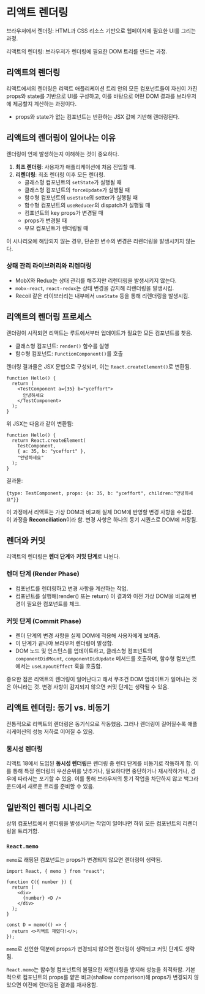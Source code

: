 # 리액트 렌더링

브라우저에서 렌더링: HTML과 CSS 리소스 기반으로 웹페이지에 필요한 UI를 그리는 과정.

리액트의 렌더링: 브라우저가 렌더링에 필요한 DOM 트리를 만드는 과정.

## 리액트의 렌더링

리액트에서의 렌더링은 리액트 애플리케이션 트리 안의 모든 컴포넌트들이 자신이 가진 props와 state를 기반으로 UI를 구성하고, 이를 바탕으로 어떤 DOM 결과를 브라우저에 제공할지 계산하는 과정이다.

- props와 state가 없는 컴포넌트는 반환하는 JSX 값에 기반해 렌더링된다.

## 리액트의 렌더링이 일어나는 이유

렌더링이 언제 발생하는지 이해하는 것이 중요하다.

1. **최초 렌더링**: 사용자가 애플리케이션에 처음 진입할 때.
2. **리렌더링**: 최초 렌더링 이후 모든 렌더링.
   - 클래스형 컴포넌트의 `setState`가 실행될 때
   - 클래스형 컴포넌트의 `forceUpdate`가 실행될 때
   - 함수형 컴포넌트의 `useState`의 setter가 실행될 때
   - 함수형 컴포넌트의 `useReducer`의 dispatch가 실행될 때
   - 컴포넌트의 key props가 변경될 때
   - props가 변경될 때
   - 부모 컴포넌트가 렌더링될 때

이 시나리오에 해당되지 않는 경우, 단순한 변수의 변경은 리렌더링을 발생시키지 않는다.

### 상태 관리 라이브러리와 리렌더링

- MobX와 Redux는 상태 관리를 해주지만 리렌더링을 발생시키지 않는다.
- `mobx-react`, `react-redux`는 상태 변경을 감지해 리렌더링을 발생시킴.
- Recoil 같은 라이브러리는 내부에서 `useState` 등을 통해 리렌더링을 발생시킴.

## 리액트의 렌더링 프로세스

렌더링이 시작되면 리액트는 루트에서부터 업데이트가 필요한 모든 컴포넌트를 찾음.

- 클래스형 컴포넌트: `render()` 함수를 실행
- 함수형 컴포넌트: `FunctionComponent()`를 호출

렌더링 결과물은 JSX 문법으로 구성되며, 이는 `React.createElement()`로 변환됨.

```tsx
function Hello() {
  return (
    <TestComponent a={35} b="yceffort">
      안녕하세요
    </TestComponent>
  );
}
```

위 JSX는 다음과 같이 변환됨:

```tsx
function Hello() {
  return React.createElement(
    TestComponent,
    { a: 35, b: "yceffort" },
    "안녕하세요"
  );
}
```

결과물:

```tsx
{type: TestComponent, props: {a: 35, b: "yceffort", children:"안녕하세요"}}
```

이 과정에서 리액트는 가상 DOM과 비교해 실제 DOM에 반영할 변경 사항을 수집함. 이 과정을 **Reconciliation**이라 함. 변경 사항은 하나의 동기 시퀀스로 DOM에 저장됨.

## 렌더와 커밋

리액트의 렌더링은 **렌더 단계**와 **커밋 단계**로 나뉜다.

### 렌더 단계 (Render Phase)

- 컴포넌트를 렌더링하고 변경 사항을 계산하는 작업.
- 컴포넌트를 실행해(render() 또는 return) 이 결과와 이전 가상 DOM을 비교해 변경이 필요한 컴포넌트를 체크.

### 커밋 단계 (Commit Phase)

- 렌더 단계의 변경 사항을 실제 DOM에 적용해 사용자에게 보여줌.
- 이 단계가 끝나야 브라우저 렌더링이 발생함.
- DOM 노드 및 인스턴스를 업데이트하고, 클래스형 컴포넌트의 `componentDidMount`, `componentDidUpdate` 메서드를 호출하며, 함수형 컴포넌트에서는 `useLayoutEffect` 훅을 호출함.

중요한 점은 리액트의 렌더링이 일어난다고 해서 무조건 DOM 업데이트가 일어나는 것은 아니라는 것. 변경 사항이 감지되지 않으면 커밋 단계는 생략될 수 있음.

## 리액트 렌더링: 동기 vs. 비동기

전통적으로 리액트의 렌더링은 동기식으로 작동했음. 그러나 렌더링이 길어질수록 애플리케이션의 성능 저하로 이어질 수 있음.

### 동시성 렌더링

리액트 18에서 도입된 **동시성 렌더링**은 렌더링 중 렌더 단계를 비동기로 작동하게 함. 이를 통해 특정 렌더링의 우선순위를 낮추거나, 필요하다면 중단하거나 재시작하거나, 경우에 따라서는 포기할 수 있음. 이를 통해 브라우저의 동기 작업을 차단하지 않고 백그라운드에서 새로운 트리를 준비할 수 있음.

## 일반적인 렌더링 시나리오

상위 컴포넌트에서 렌더링을 발생시키는 작업이 일어나면 하위 모든 컴포넌트의 리렌더링을 트리거함.

### `React.memo`

`memo`로 래핑된 컴포넌트는 props가 변경되지 않으면 렌더링이 생략됨.

```tsx
import React, { memo } from "react";

function C({ number }) {
  return (
    <div>
      {number} <D />
    </div>
  );
}

const D = memo(() => {
  return <>리액트 재밌다!</>;
});
```

`memo`로 선언한 덕분에 props가 변경되지 않으면 렌더링이 생략되고 커밋 단계도 생략됨.

`React.memo`는 함수형 컴포넌트의 불필요한 재렌더링을 방지해 성능을 최적화함. 기본적으로 컴포넌트의 props를 얕은 비교(shallow comparison)해 props가 변경되지 않았으면 이전에 렌더링된 결과를 재사용함.
